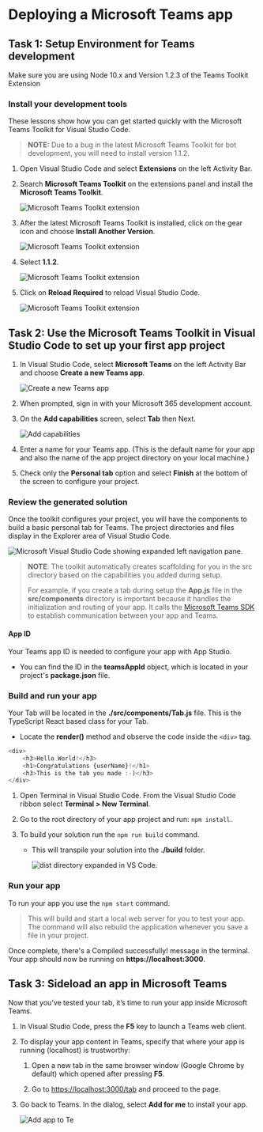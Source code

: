 # Deploying a Microsoft Teams app

## Task 1: Setup Environment for Teams development

Make sure you are using Node 10.x and Version 1.2.3 of the Teams Toolkit Extension

### Install your development tools

These lessons show how you can get started quickly with the Microsoft Teams Toolkit for Visual Studio Code.

> **NOTE:**
> Due to a bug in the latest Microsoft Teams Toolkit for bot development, you will need to install version 1.1.2.

1. Open Visual Studio Code and select **Extensions** on the left Activity Bar.

2. Search **Microsoft Teams Toolkit** on the extensions panel and install the **Microsoft Teams Toolkit**.

    ![Microsoft Teams Toolkit extension](../../../images/teamstoolkit-install01.png)

3. After the latest Microsoft Teams Toolkit is installed, click on the gear icon and choose **Install Another Version**.

    ![Microsoft Teams Toolkit extension](../../../images/teamstoolkit-install02.png)

4. Select **1.1.2**.

    ![Microsoft Teams Toolkit extension](../../../images/teamstoolkit-install03.png)

5. Click on **Reload Required** to reload Visual Studio Code.

    ![Microsoft Teams Toolkit extension](../../../images/teamstoolkit-install04.png)

## Task 2: Use the Microsoft Teams Toolkit in Visual Studio Code to set up your first app project

1. In Visual Studio Code, select **Microsoft Teams** on the left Activity Bar and choose **Create a new Teams app**.

    ![Create a new Teams app](../../../images/m04_e01_t02_image_1.png)

1. When prompted, sign in with your Microsoft 365 development account.

1. On the **Add capabilities** screen, select **Tab** then Next.

    ![Add capabilities](../../../images/m04_e01_t02_image_2.png)

1. Enter a name for your Teams app. (This is the default name for your app and also the name of the app project directory on your local machine.)

1. Check only the **Personal tab** option and select **Finish** at the bottom of the screen to configure your project.

### Review the generated solution

Once the toolkit configures your project, you will have the components to build a basic personal tab for Teams. The project directories and files display in the Explorer area of Visual Studio Code.

![Microsoft Visual Studio Code showing expanded left navigation pane.](../../../images/m04_e01_t02_image_3.png)

> **NOTE**: The toolkit automatically creates scaffolding for you in the src directory based on the capabilities you added during setup.
>
> For example, if you create a tab during setup the **App.js** file in the **src/components** directory is important because it handles the initialization and routing of your app. It calls the [Microsoft Teams SDK](https://docs.microsoft.com/en-us/microsoftteams/platform/tabs/how-to/using-teams-client-sdk) to establish communication between your app and Teams.

#### App ID

Your Teams app ID is needed to configure your app with App Studio.

-   You can find the ID in the **teamsAppId** object, which is located in your project's **package.json** file.

### Build and run your app

Your Tab will be located in the **./src/components/Tab.js** file. This is the TypeScript React based class for your Tab.

-   Locate the **render()** method and observe the code inside the `<div>` tag.

```typescript
<div>
    <h3>Hello World!</h3>
    <h1>Congratulations {userName}!</h1>
    <h3>This is the tab you made :-)</h3>
</div>
```

1. Open Terminal in Visual Studio Code. From the Visual Studio Code ribbon select **Terminal > New Terminal**.

1. Go to the root directory of your app project and run: `npm install`.

1. To build your solution run the `npm run build` command.

    - This will transpile your solution into the **./build** folder.

        ![dist directory expanded in VS Code.](../../../images/m04_e01_t02_image_4.png)

### Run your app

To run your app you use the `npm start` command.

> This will build and start a local web server for you to test your app. The command will also rebuild the application whenever you save a file in your project.

Once complete, there's a Compiled successfully! message in the terminal. Your app should now be running on **https://localhost:3000**.

## Task 3: Sideload an app in Microsoft Teams

Now that you’ve tested your tab, it’s time to run your app inside Microsoft Teams.

1. In Visual Studio Code, press the **F5** key to launch a Teams web client.

1. To display your app content in Teams, specify that where your app is running (localhost) is trustworthy:

    1. Open a new tab in the same browser window (Google Chrome by default) which opened after pressing **F5**.

    1. Go to [https://localhost:3000/tab](https://localhost:3000/tab) and proceed to the page.

1. Go back to Teams. In the dialog, select **Add for me** to install your app.

    ![Add app to Te](../../../images/m04_e01_t03_image_1.png)
